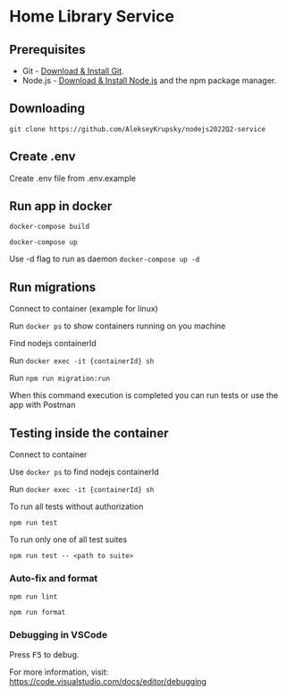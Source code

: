 # Home Library Service

## Prerequisites

- Git - [Download & Install Git](https://git-scm.com/downloads).
- Node.js - [Download & Install Node.js](https://nodejs.org/en/download/) and the npm package manager.

## Downloading

```
git clone https://github.com/AlekseyKrupsky/nodejs2022Q2-service
```

## Create .env

Create .env file from .env.example

## Run app in docker
```
docker-compose build
```
```
docker-compose up
```

Use -d flag to run as daemon `docker-compose up -d`

## Run migrations

Connect to container (example for linux)

Run `docker ps` to show containers running on you machine

Find nodejs containerId

Run `docker exec -it {containerId} sh`

Run `npm run migration:run`

When this command execution is completed you can run tests or use the app with Postman

## Testing inside the container

Connect to container

Use `docker ps` to find nodejs containerId

Run `docker exec -it {containerId} sh`

To run all tests without authorization

```
npm run test
```

To run only one of all test suites

```
npm run test -- <path to suite>
```

### Auto-fix and format

```
npm run lint
```

```
npm run format
```

### Debugging in VSCode

Press <kbd>F5</kbd> to debug.

For more information, visit: https://code.visualstudio.com/docs/editor/debugging
